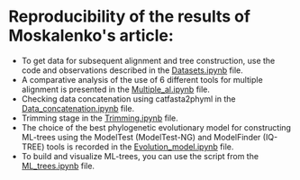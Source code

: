 #  Reproducibility of the results of Moskalenko's article:

- To get data for subsequent alignment and tree construction, use the code and observations described in the [Datasets.ipynb](https://github.com/BelyaevaAlex/-Crustacean-hoods-strive-for-power/blob/main/Moskalenko/Datasets.ipynb) file.
- A comparative analysis of the use of 6 different tools for multiple alignment is presented in the [Multiple_al.ipynb](https://github.com/BelyaevaAlex/-Crustacean-hoods-strive-for-power/blob/main/Moskalenko/Multiple_al.ipynb) file.
- Checking data concatenation using catfasta2phyml in the [Data_concatenation.ipynb](https://github.com/BelyaevaAlex/-Crustacean-hoods-strive-for-power/blob/main/Moskalenko/Data_concatenation.ipynb) file.
- Trimming stage in the [Trimming.ipynb](https://github.com/BelyaevaAlex/-Crustacean-hoods-strive-for-power/blob/main/Moskalenko/Trimming.ipynb) file.
- The choice of the best phylogenetic evolutionary model for constructing ML-trees using the ModelTest (ModelTest-NG) and ModelFinder (IQ-TREE) tools is recorded in the [Evolution_model.ipynb](https://github.com/BelyaevaAlex/-Crustacean-hoods-strive-for-power/blob/main/Moskalenko/Evolution_model.ipynb) file.
- To build and visualize ML-trees, you can use the script from the [ML_trees.ipynb](https://github.com/BelyaevaAlex/-Crustacean-hoods-strive-for-power/blob/main/Moskalenko/ML_trees.ipynb) file.
